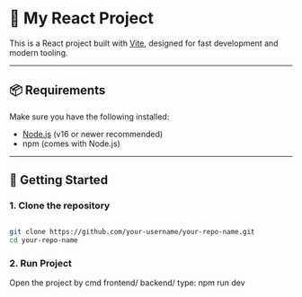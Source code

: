 # 🚀 My React Project

This is a React project built with [Vite](https://vitejs.dev/), designed for fast development and modern tooling.

---

## 📦 Requirements

Make sure you have the following installed:

- [Node.js](https://nodejs.org/) (v16 or newer recommended)
- npm (comes with Node.js)

---

## 📁 Getting Started

### 1. Clone the repository
```bash

git clone https://github.com/your-username/your-repo-name.git
cd your-repo-name
```

### 2. Run Project
Open the project by cmd
frontend/
backend/
type: npm run dev

